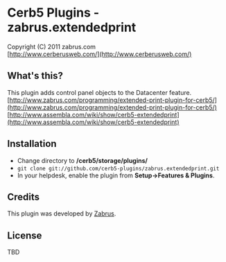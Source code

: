 Cerb5 Plugins - zabrus.extendedprint
===========================================
Copyright (C) 2011 zabrus.com  
[http://www.cerberusweb.com/](http://www.cerberusweb.com/)  

What's this?
------------
This plugin adds control panel objects to the Datacenter feature.  
[http://www.zabrus.com/programming/extended-print-plugin-for-cerb5/](http://www.zabrus.com/programming/extended-print-plugin-for-cerb5/)  
[http://www.assembla.com/wiki/show/cerb5-extendedprint](http://www.assembla.com/wiki/show/cerb5-extendedprint)  

Installation
------------
* Change directory to **/cerb5/storage/plugins/**
* `git clone git://github.com/cerb5-plugins/zabrus.extendedprint.git`
* In your helpdesk, enable the plugin from **Setup->Features & Plugins**.

Credits
-------
This plugin was developed by [Zabrus](http://www.zabrus.com/).

License
-------

TBD